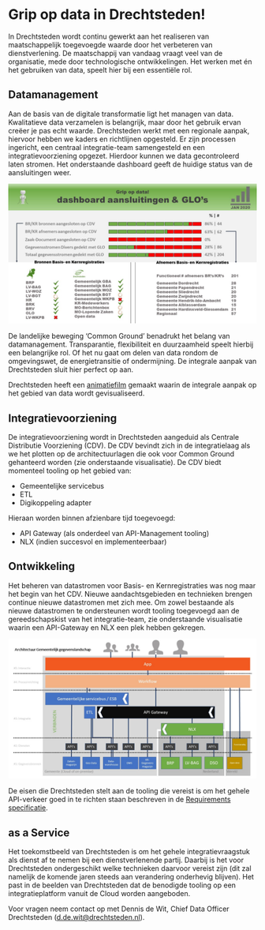 # Grip op data in Drechtsteden!

In Drechtsteden wordt continu gewerkt aan het realiseren van maatschappelijk toegevoegde waarde door het verbeteren van dienstverlening. De maatschappij van vandaag vraagt veel van de organisatie, mede door technologische ontwikkelingen. Het werken met én het gebruiken van data, speelt hier bij een essentiële rol. 

## Datamanagement

Aan de basis van de digitale transformatie ligt het managen van data. Kwalitatieve data verzamelen is belangrijk, maar door het gebruik ervan creëer je pas echt waarde. Drechtsteden werkt met een regionale aanpak, hiervoor hebben we kaders en richtlijnen opgesteld. Er zijn processen ingericht, een centraal integratie-team samengesteld en een integratievoorziening opgezet. Hierdoor kunnen we data gecontroleerd laten stromen. Het onderstaande dashboard geeft de huidige status van de aansluitingen weer. 

![alt text](https://github.com/Drechtsteden/CentraleDistributieVoorziening/blob/master/Dashboard%20CDV%20aansluitingen%20-%20jan%202020.jpg "Dashboard januari 2020")

De landelijke beweging ‘Common Ground’ benadrukt het belang van datamanagement. Transparantie, flexibiliteit en duurzaamheid speelt hierbij een belangrijke rol. Of het nu gaat om delen van data rondom de omgevingswet, de energietransitie of ondermijning.  De integrale aanpak van Drechtsteden sluit hier perfect op aan.

Drechtsteden heeft een [animatiefilm](https://www.youtube.com/watch?v=kednu5b_8ew) gemaakt waarin de integrale aanpak op het gebied van data wordt gevisualiseerd. 

## Integratievoorziening 
De integratievoorziening wordt in Drechtsteden aangeduid als Centrale Distributie Voorziening (CDV). De CDV bevindt zich in de integratielaag als we het plotten op de architectuurlagen die ook voor Common Ground gehanteerd worden (zie onderstaande visualisatie). De CDV biedt momenteel tooling op het gebied van:
-	Gemeentelijke servicebus
-	ETL
-	Digikoppeling adapter

Hieraan worden binnen afzienbare tijd toegevoegd:
-	API Gateway (als onderdeel van API-Management tooling)
-	NLX (indien succesvol en implementeerbaar) 

## Ontwikkeling
Het beheren van datastromen voor Basis- en Kernregistraties was nog maar het begin van het CDV. Nieuwe aandachtsgebieden en technieken brengen continue nieuwe datastromen met zich mee. Om zowel bestaande als nieuwe datastromen te ondersteunen wordt tooling toegevoegd aan de gereedschapskist van het integratie-team, zie onderstaande visualisatie waarin een API-Gateway en NLX een plek hebben gekregen.

![alt text](https://github.com/Drechtsteden/CentraleDistributieVoorziening/blob/master/API-Management%20Drechtsteden.jpg
"Invulling Gemeentelijke Gegevenslandschap")

De eisen die Drechtsteden stelt aan de tooling die vereist is om het gehele API-verkeer goed in te richten staan beschreven in de [Requirements specificatie](https://github.com/Drechtsteden/CentraleDistributieVoorziening/blob/master/Requirements%20specificatie%20API-Management.pdf).

## as a Service 
Het toekomstbeeld van Drechtsteden is om het gehele integratievraagstuk als dienst af te nemen bij een dienstverlenende partij. Daarbij is het voor Drechtsteden ondergeschikt welke technieken daarvoor vereist zijn (dit zal namelijk de komende jaren steeds aan verandering onderhevig blijven). Het past in de beelden van Drechtsteden dat de benodigde tooling op een integratieplatform vanuit de Cloud worden aangeboden.

Voor vragen neem contact op met Dennis de Wit, Chief Data Officer Drechtsteden (d.de.wit@drechtsteden.nl).

